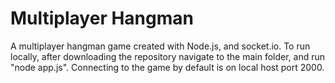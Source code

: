 # Multiplayer Hangman

A multiplayer hangman game created with Node.js, and socket.io. To run locally, after downloading the repository navigate to the main folder, and run "node app.js". Connecting to the game by default is on local host port 2000.
